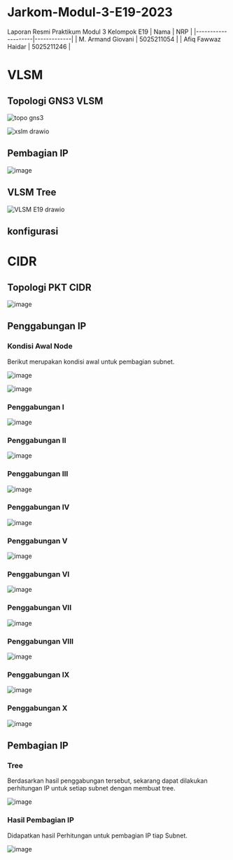 # Jarkom-Modul-3-E19-2023
Laporan Resmi Praktikum Modul 3 Kelompok E19
| Nama               |  NRP       | 
|--------------------|-------------|
| M. Armand Giovani | 5025211054  |
| Afiq Fawwaz Haidar | 5025211246  |

# VLSM

## Topologi GNS3 VLSM

![topo gns3](https://github.com/VanGarman21/Jarkom-Modul-4-E19-2023/assets/100523471/a6b40833-0c03-43ea-9217-1115e5f3f747)

![xslm drawio](https://github.com/VanGarman21/Jarkom-Modul-4-E19-2023/assets/100523471/587211ff-3d0e-4b74-aa63-5b42e0e18869)

## Pembagian IP

![image](https://github.com/VanGarman21/Jarkom-Modul-4-E19-2023/assets/100523471/cd3b4456-b9d3-4fa4-a0ae-a510a6bf92bc)

## VLSM Tree

![VLSM E19 drawio](https://github.com/VanGarman21/Jarkom-Modul-4-E19-2023/assets/100523471/48c396fe-ad78-4498-973e-8789c9553080)

## konfigurasi 

# CIDR

## Topologi PKT CIDR

![image](https://github.com/VanGarman21/Jarkom-Modul-4-E19-2023/assets/70834506/0e36c3bb-cd4f-46f4-a145-bdf4bf52bd20)

## Penggabungan IP

### Kondisi Awal Node

Berikut merupakan kondisi awal untuk pembagian subnet.

![image](https://github.com/VanGarman21/Jarkom-Modul-4-E19-2023/assets/70834506/adb1ddb5-06b4-4d7a-a4d2-db0baf66065f)

![image](https://github.com/VanGarman21/Jarkom-Modul-4-E19-2023/assets/70834506/570e8c0f-f6b2-4446-a85d-0a066a818287)

### Penggabungan I
![image](https://github.com/VanGarman21/Jarkom-Modul-4-E19-2023/assets/70834506/22aa0878-2aec-4967-8221-63b450b0459d)


### Penggabungan II
![image](https://github.com/VanGarman21/Jarkom-Modul-4-E19-2023/assets/70834506/e7088afa-3ab9-4dc6-b859-a064fa6699df)


### Penggabungan III
![image](https://github.com/VanGarman21/Jarkom-Modul-4-E19-2023/assets/70834506/aac2fad9-1217-4bcf-9359-584d3826f312)


### Penggabungan IV
![image](https://github.com/VanGarman21/Jarkom-Modul-4-E19-2023/assets/70834506/07679d3c-7dc7-437e-a194-f3078065e1de)


### Penggabungan V
![image](https://github.com/VanGarman21/Jarkom-Modul-4-E19-2023/assets/70834506/b4e07ecd-5335-4ad1-9e1a-d8f49cc6da01)


### Penggabungan VI
![image](https://github.com/VanGarman21/Jarkom-Modul-4-E19-2023/assets/70834506/e3534cbf-9cc6-42e0-af3c-537730213035)


### Penggabungan VII
![image](https://github.com/VanGarman21/Jarkom-Modul-4-E19-2023/assets/70834506/18d7116f-eeef-4692-b78a-21c1920d2d90)


### Penggabungan VIII
![image](https://github.com/VanGarman21/Jarkom-Modul-4-E19-2023/assets/70834506/7a1c82d5-6a5c-4d48-aea8-8eb481e831b6)


### Penggabungan IX
![image](https://github.com/VanGarman21/Jarkom-Modul-4-E19-2023/assets/70834506/00e85845-16db-48fb-aca7-6f903382c2f6)


### Penggabungan X
![image](https://github.com/VanGarman21/Jarkom-Modul-4-E19-2023/assets/70834506/029812b6-afd1-4fd1-a248-88ae15f7cb0f)

## Pembagian IP

### Tree

Berdasarkan hasil penggabungan tersebut, sekarang dapat dilakukan perhitungan IP untuk setiap subnet dengan membuat tree.

![image](https://github.com/VanGarman21/Jarkom-Modul-4-E19-2023/assets/70834506/fe67a729-bfba-41d7-8fe1-4dfe6b92b255)

### Hasil Pembagian IP

Didapatkan hasil Perhitungan untuk pembagian IP tiap Subnet.

![image](https://github.com/VanGarman21/Jarkom-Modul-4-E19-2023/assets/70834506/24e9ddcf-3595-41db-9125-055a04e12672)





